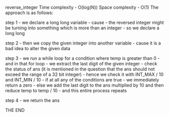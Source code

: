 reverse_integer
Time complexity - O(log(N))
Space complexity - O(1)
The approach is as follows:

step 1 - we declare a long long variable - cause - the reversed integer might be turning into something which is more than an integer - so we declare a long long

step 2 - then we copy the given integer into another variable - cause it is a bad idea to alter the given data 

step 3 - we run a while loop for a condition where temp is greater than 0 - and in that for loop - we extract the last digit of the given integer - check the status of ans (it is mentioned in the question that the ans should not exceed the range of a 32 bit integer) - hence we check it with INT_MAX / 10 and INT_MIN / 10 - if at all any of the conditions are true  - we immediately return a zero - else we add the last digit to the ans multiplied by 10 and then reduce temp to temp / 10 - and this entire process repeats 

step 4 - we return the ans

THE END
